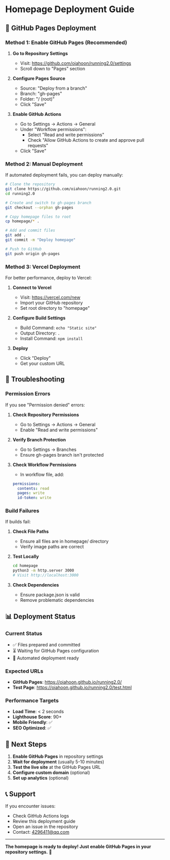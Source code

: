 # Homepage Deployment Guide

## 🚀 GitHub Pages Deployment

### Method 1: Enable GitHub Pages (Recommended)

1. **Go to Repository Settings**
   - Visit: https://github.com/oiahoon/running2.0/settings
   - Scroll down to "Pages" section

2. **Configure Pages Source**
   - Source: "Deploy from a branch"
   - Branch: "gh-pages" 
   - Folder: "/ (root)"
   - Click "Save"

3. **Enable GitHub Actions**
   - Go to Settings → Actions → General
   - Under "Workflow permissions":
     - Select "Read and write permissions"
     - Check "Allow GitHub Actions to create and approve pull requests"
   - Click "Save"

### Method 2: Manual Deployment

If automated deployment fails, you can deploy manually:

```bash
# Clone the repository
git clone https://github.com/oiahoon/running2.0.git
cd running2.0

# Create and switch to gh-pages branch
git checkout --orphan gh-pages

# Copy homepage files to root
cp homepage/* .

# Add and commit files
git add .
git commit -m "Deploy homepage"

# Push to GitHub
git push origin gh-pages
```

### Method 3: Vercel Deployment

For better performance, deploy to Vercel:

1. **Connect to Vercel**
   - Visit: https://vercel.com/new
   - Import your GitHub repository
   - Set root directory to "homepage"

2. **Configure Build Settings**
   - Build Command: `echo "Static site"`
   - Output Directory: `.`
   - Install Command: `npm install`

3. **Deploy**
   - Click "Deploy"
   - Get your custom URL

## 🔧 Troubleshooting

### Permission Errors
If you see "Permission denied" errors:

1. **Check Repository Permissions**
   - Go to Settings → Actions → General
   - Enable "Read and write permissions"

2. **Verify Branch Protection**
   - Go to Settings → Branches
   - Ensure gh-pages branch isn't protected

3. **Check Workflow Permissions**
   - In workflow file, add:
   ```yaml
   permissions:
     contents: read
     pages: write
     id-token: write
   ```

### Build Failures
If builds fail:

1. **Check File Paths**
   - Ensure all files are in homepage/ directory
   - Verify image paths are correct

2. **Test Locally**
   ```bash
   cd homepage
   python3 -m http.server 3000
   # Visit http://localhost:3000
   ```

3. **Check Dependencies**
   - Ensure package.json is valid
   - Remove problematic dependencies

## 📊 Deployment Status

### Current Status
- ✅ Files prepared and committed
- ⏳ Waiting for GitHub Pages configuration
- 🔄 Automated deployment ready

### Expected URLs
- **GitHub Pages**: https://oiahoon.github.io/running2.0/
- **Test Page**: https://oiahoon.github.io/running2.0/test.html

### Performance Targets
- **Load Time**: < 2 seconds
- **Lighthouse Score**: 90+
- **Mobile Friendly**: ✅
- **SEO Optimized**: ✅

## 🎯 Next Steps

1. **Enable GitHub Pages** in repository settings
2. **Wait for deployment** (usually 5-10 minutes)
3. **Test the live site** at the GitHub Pages URL
4. **Configure custom domain** (optional)
5. **Set up analytics** (optional)

## 📞 Support

If you encounter issues:
- Check GitHub Actions logs
- Review this deployment guide
- Open an issue in the repository
- Contact: 4296411@qq.com

---

**The homepage is ready to deploy! Just enable GitHub Pages in your repository settings.** 🚀
